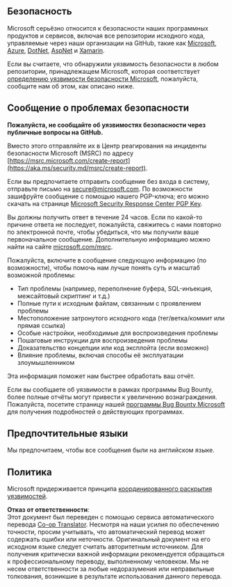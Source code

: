 <!--
CO_OP_TRANSLATOR_METADATA:
{
  "original_hash": "57f14126c1c6add76b3aef3844dfe4e3",
  "translation_date": "2025-07-13T15:02:42+00:00",
  "source_file": "SECURITY.md",
  "language_code": "ru"
}
-->
## Безопасность

Microsoft серьёзно относится к безопасности наших программных продуктов и сервисов, включая все репозитории исходного кода, управляемые через наши организации на GitHub, такие как [Microsoft](https://github.com/Microsoft), [Azure](https://github.com/Azure), [DotNet](https://github.com/dotnet), [AspNet](https://github.com/aspnet) и [Xamarin](https://github.com/xamarin).

Если вы считаете, что обнаружили уязвимость безопасности в любом репозитории, принадлежащем Microsoft, которая соответствует [определению уязвимости безопасности Microsoft](https://aka.ms/security.md/definition), пожалуйста, сообщите нам об этом, как описано ниже.

## Сообщение о проблемах безопасности

**Пожалуйста, не сообщайте об уязвимостях безопасности через публичные вопросы на GitHub.**

Вместо этого отправляйте их в Центр реагирования на инциденты безопасности Microsoft (MSRC) по адресу [https://msrc.microsoft.com/create-report](https://aka.ms/security.md/msrc/create-report).

Если вы предпочитаете отправить сообщение без входа в систему, отправьте письмо на [secure@microsoft.com](mailto:secure@microsoft.com). По возможности зашифруйте сообщение с помощью нашего PGP-ключа; его можно скачать на странице [Microsoft Security Response Center PGP Key](https://aka.ms/security.md/msrc/pgp).

Вы должны получить ответ в течение 24 часов. Если по какой-то причине ответа не последует, пожалуйста, свяжитесь с нами повторно по электронной почте, чтобы убедиться, что мы получили ваше первоначальное сообщение. Дополнительную информацию можно найти на сайте [microsoft.com/msrc](https://www.microsoft.com/msrc).

Пожалуйста, включите в сообщение следующую информацию (по возможности), чтобы помочь нам лучше понять суть и масштаб возможной проблемы:

  * Тип проблемы (например, переполнение буфера, SQL-инъекция, межсайтовый скриптинг и т.д.)
  * Полные пути к исходным файлам, связанным с проявлением проблемы
  * Местоположение затронутого исходного кода (тег/ветка/коммит или прямая ссылка)
  * Особые настройки, необходимые для воспроизведения проблемы
  * Пошаговые инструкции для воспроизведения проблемы
  * Доказательство концепции или код эксплойта (если возможно)
  * Влияние проблемы, включая способы её эксплуатации злоумышленником

Эта информация поможет нам быстрее обработать ваш отчёт.

Если вы сообщаете об уязвимости в рамках программы Bug Bounty, более полные отчёты могут привести к увеличению вознаграждения. Пожалуйста, посетите страницу нашей [программы Bug Bounty Microsoft](https://aka.ms/security.md/msrc/bounty) для получения подробностей о действующих программах.

## Предпочтительные языки

Мы предпочитаем, чтобы все сообщения были на английском языке.

## Политика

Microsoft придерживается принципа [координированного раскрытия уязвимостей](https://aka.ms/security.md/cvd).

**Отказ от ответственности**:  
Этот документ был переведен с помощью сервиса автоматического перевода [Co-op Translator](https://github.com/Azure/co-op-translator). Несмотря на наши усилия по обеспечению точности, просим учитывать, что автоматический перевод может содержать ошибки или неточности. Оригинальный документ на его исходном языке следует считать авторитетным источником. Для получения критически важной информации рекомендуется обращаться к профессиональному переводу, выполненному человеком. Мы не несем ответственности за любые недоразумения или неправильные толкования, возникшие в результате использования данного перевода.